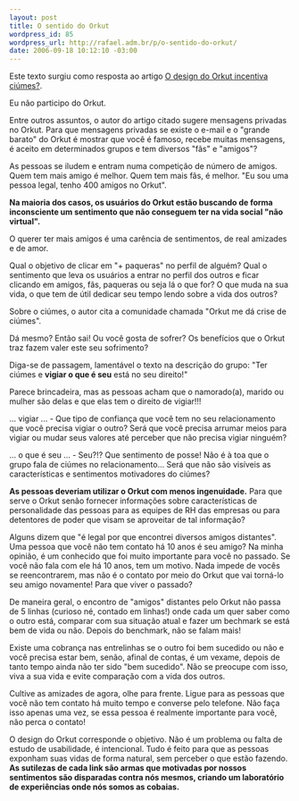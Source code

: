 ```yaml
--- 
layout: post
title: O sentido do Orkut
wordpress_id: 85
wordpress_url: http://rafael.adm.br/p/o-sentido-do-orkut/
date: 2006-09-18 10:12:10 -03:00
---
```

Este texto surgiu como resposta ao artigo <a href="http://www.usabilidoido.com.br/o_design_do_orkut_incentiva_ciumes_.html">O design do Orkut incentiva ciúmes?</a>.

Eu não participo do Orkut.

Entre outros assuntos, o autor do artigo citado sugere mensagens privadas no Orkut. Para que mensagens privadas se existe o e-mail e o "grande barato" do Orkut é mostrar que você é famoso, recebe muitas mensagens, é aceito em determinados grupos e tem diversos "fãs" e "amigos"?

As pessoas se iludem e entram numa competição de número de amigos. Quem tem mais amigo é melhor. Quem tem mais fãs, é melhor. "Eu sou uma pessoa legal, tenho 400 amigos no Orkut". 

<strong>Na maioria dos casos, os usuários do Orkut estão buscando de forma inconsciente um sentimento que não conseguem ter na vida social "não virtual".</strong>

O querer ter mais amigos é uma carência de sentimentos, de real amizades e de amor.

Qual o objetivo de clicar em "+ paqueras" no perfil de alguém? Qual o sentimento que leva os usuários a entrar no perfil dos outros e ficar clicando em amigos, fãs, paqueras ou seja lá o que for? O que muda na sua vida, o que tem de útil dedicar seu tempo lendo sobre a vida dos outros?

Sobre o ciúmes, o autor cita a comunidade chamada "Orkut me dá crise de ciúmes".

Dá mesmo? Então sai! Ou você gosta de sofrer? Os benefícios que o Orkut traz fazem valer este seu sofrimento?

Diga-se de passagem, lamentável o texto na descrição do grupo: "Ter ciúmes e <strong>vigiar o que é seu</strong> está no seu direito!"

Parece brincadeira, mas as pessoas acham que o namorado(a), marido ou mulher são delas e que elas tem o direito de vigiar!!!

... vigiar ... - Que tipo de confiança que você tem no seu relacionamento que você precisa vigiar o outro? Será que você precisa arrumar meios para vigiar ou mudar seus valores até perceber que não precisa vigiar ninguém?

... o que é seu ... - Seu?!? Que sentimento de posse! Não é à toa que o grupo fala de ciúmes no relacionamento... Será que não são visíveis as características e sentimentos motivadores do ciúmes?

<strong>As pessoas deveriam utilizar o Orkut com menos ingenuidade.</strong> Para que serve o Orkut senão fornecer informações sobre características de personalidade das pessoas para as equipes de RH das empresas ou para detentores de poder que visam se aproveitar de tal informação?

Alguns dizem que "é legal por que encontrei diversos amigos distantes". Uma pessoa que você não tem contato há 10 anos é seu amigo? Na minha opinião, é um conhecido que foi muito importante para você no passado. Se você não fala com ele há 10 anos, tem um motivo. Nada impede de vocês se reencontrarem, mas não é o contato por meio do Orkut que vai torná-lo seu amigo novamente! Para que viver o passado?

De maneira geral, o encontro de "amigos" distantes pelo Orkut não passa de 5 linhas (curioso né, contado em linhas!) onde cada um quer saber como o outro está, comparar com sua situação atual e fazer um bechmark se está bem de vida ou não. Depois do benchmark, não se falam mais!

Existe uma cobrança nas entrelinhas se o outro foi bem sucedido ou não e você precisa estar bem, senão, afinal de contas, é um vexame, depois de tanto tempo ainda não ter sido "bem sucedido". Não se preocupe com isso, viva a sua vida e evite comparação com a vida dos outros.

Cultive as amizades de agora, olhe para frente. Ligue para as pessoas que você não tem contato há muito tempo e converse pelo telefone. Não faça isso apenas uma vez, se essa pessoa é realmente importante para você, não perca o contato!

O design do Orkut corresponde o objetivo. Não é um problema ou falta de estudo de usabilidade, é intencional. Tudo é feito para que as pessoas exponham suas vidas de forma natural, sem perceber o que estão fazendo. <strong>As sutilezas de cada link são armas que motivadas por nossos sentimentos são disparadas contra nós mesmos, criando um laboratório de experiências onde nós somos as cobaias.</strong>
